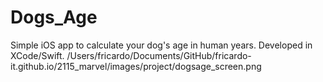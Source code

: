 # Dogs_Age
Simple iOS app to calculate your dog's age in human years.
Developed in XCode/Swift.
/Users/fricardo/Documents/GitHub/fricardo-it.github.io/2115_marvel/images/project/dogsage_screen.png
